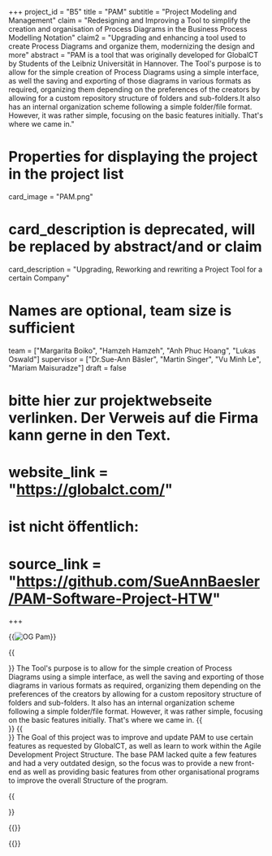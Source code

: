 +++
project_id = "B5"
title = "PAM"
subtitle = "Project Modeling and Management"
claim = "Redesigning and Improving a Tool to simplify the creation and organisation of Process Diagrams in the Business Process Modelling Notation"
claim2 = "Upgrading and enhancing a tool used to create Process Diagrams and organize them, modernizing the design and more"
abstract = "PAM is a tool that was originally developed for GlobalCT by Students of the Leibniz Universität in Hannover. The Tool's purpose is to allow for the simple creation of Process Diagrams using a simple interface, as well the saving and exporting of those diagrams in various formats as required, organizing them depending on the preferences of the creators by allowing for a custom repository structure of folders and sub-folders.It also has an internal organization scheme following a simple folder/file format. However, it was rather simple, focusing on the basic features initially. That's where we came in."

# Properties for displaying the project in the project list
card_image = "PAM.png"
# card_description is deprecated, will be replaced by abstract/and or claim
card_description = "Upgrading, Reworking and rewriting a Project Tool for a certain Company" 
# Names are optional, team size is sufficient
team = ["Margarita Boiko", "Hamzeh Hamzeh", "Anh Phuc Hoang", "Lukas Oswald"]
supervisor = ["Dr.Sue-Ann Bäsler", "Martin Singer", "Vu Minh Le", "Mariam Maisuradze"]
draft = false

# bitte hier zur projektwebseite verlinken. Der Verweis auf die Firma kann gerne in den Text.
# website_link = "https://globalct.com/"
# ist nicht öffentlich:
# source_link = "https://github.com/SueAnnBaesler/PAM-Software-Project-HTW"

+++

<!-- PAM was originally developed for GlobalCT by Students of the Leibniz Universität in Hannover. -->


{{<image src="PAM.png" alt="OG Pam">}}


{{<section title="Background">}}
The Tool's purpose is to allow for the simple creation of Process Diagrams using a simple interface, as well the saving and exporting of those diagrams in various formats as required, organizing them depending on the preferences of the creators by allowing for a custom repository structure of folders and sub-folders.
It also has an internal organization scheme following a simple folder/file format. However, it was rather simple, focusing on the basic features initially. That's where we came in.
{{</section>}}
{{<section title="Our Goal">}}
The Goal of this project was to improve and update PAM to use certain features as requested by GlobalCT, as well as learn to work within the Agile Development Project Structure. 
The base PAM lacked quite a few features and had a very outdated design, so the focus was to provide a new front-end as well as providing basic features from other organisational programs to improve the overall Structure of the program.

{{</section>}}

<!--
{{<section title="The team">}}

{{</section>}} 
-->
{{<gallery>}}

{{</gallery>}}

